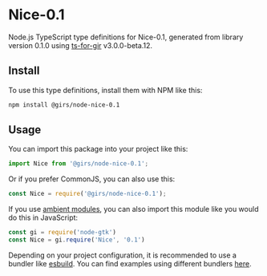 
# Nice-0.1

Node.js TypeScript type definitions for Nice-0.1, generated from library version 0.1.0 using [ts-for-gir](https://github.com/gjsify/ts-for-gjs) v3.0.0-beta.12.

## Install

To use this type definitions, install them with NPM like this:
```bash
npm install @girs/node-nice-0.1
```

## Usage

You can import this package into your project like this:
```ts
import Nice from '@girs/node-nice-0.1';
```

Or if you prefer CommonJS, you can also use this:
```ts
const Nice = require('@girs/node-nice-0.1');
```

If you use [ambient modules](https://github.com/gjsify/ts-for-gir/tree/main/packages/cli#ambient-modules), you can also import this module like you would do this in JavaScript:

```ts
const gi = require('node-gtk')
const Nice = gi.require('Nice', '0.1')
```

Depending on your project configuration, it is recommended to use a bundler like [esbuild](https://esbuild.github.io/). You can find examples using different bundlers [here](https://github.com/gjsify/ts-for-gir/tree/main/examples).